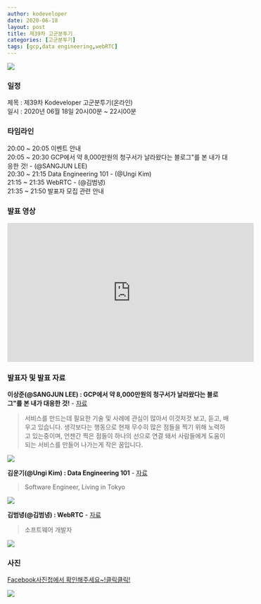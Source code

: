 ```yaml
---
author: kodeveloper
date: 2020-06-18
layout: post
title: 제39차 고군분투기
categories: [고군분투기]
tags: [gcp,data engineering,webRTC]
---
```


![](https://scontent-itm1-1.xx.fbcdn.net/v/t1.0-9/104294507_2980482338687645_865792439415068607_o.jpg?_nc_cat=109&_nc_sid=a83260&_nc_ohc=MJXlbjV2v8YAX_XubwX&_nc_ht=scontent-itm1-1.xx&oh=7d5be11015255838d86903afe50e98b6&oe=5F1209B2)

### 일정

제목 : 제39차 Kodeveloper 고군분투기(온라인)  
일시 : 2020년 06월 18일 20시00분 ~ 22시00분   

### 타임라인

20:00 ~ 20:05 이벤트 안내  
20:05 ~ 20:30 GCP에서 약 8,000만원의 청구서가 날라왔다는 블로그"를 본 내가 대응한 것! - (@SANGJUN LEE)  
20:30 ~ 21:15 Data Engineering 101 - (@Ungi Kim)  
21:15 ~ 21:35 WebRTC - (@김범녕)  
21:35 ~ 21:50 발표자 모집 관련 안내  

### 발표 영상

<iframe width="560" height="315" src="https://www.youtube.com/embed/tnLn4nmhyXI" frameborder="0" allow="accelerometer; autoplay; encrypted-media; gyroscope; picture-in-picture" allowfullscreen></iframe>

### 발표자 및 발표 자료

**이상준(@SANGJUN LEE) : GCP에서 약 8,000만원의 청구서가 날라왔다는 블로그"를 본 내가 대응한 것!** - [자료](https://docs.google.com/presentation/d/1ZL6yNc5MCWLqZfkzxveKEuYClGnuNSp7L7A1z-xISsc/edit?usp=sharing)
> 서비스를 만드는데 필요한 기술 및 사례에 관심이 많아서 이것저것 보고, 듣고, 배우고 있습니다. 생각보다는 행동으로 현재 무수히 많은 점들을 찍기 위해 노력하고 있는중이며, 언젠간 찍은 점들이 하나의 선으로 연결 돼서 사람들에게 도움이 되는 서비스를 만들어 나가는게 작은 꿈입니다.

![](https://scontent-nrt1-1.xx.fbcdn.net/v/t1.0-9/108174899_3039526082783270_4948673769698254829_o.jpg?_nc_cat=107&_nc_sid=be0b5f&_nc_ohc=5tNse70AVOkAX9RsgxM&_nc_ht=scontent-nrt1-1.xx&oh=f0da270a0873833c2e57001e2f1af3c9&oe=5F2D06A8)

**김운기(@Ungi Kim) : Data Engineering 101** - [자료](https://drive.google.com/file/d/1ICjYNSf5CgyYPujsyUqtIpHCaZ2gR6S6/view)
> Software Engineer, Living in Tokyo

![](https://scontent-nrt1-1.xx.fbcdn.net/v/t1.0-9/107870478_3039526119449933_8781450873790350561_o.jpg?_nc_cat=110&_nc_sid=be0b5f&_nc_ohc=3n6WN8Zx3JQAX920ecD&_nc_ht=scontent-nrt1-1.xx&oh=d4560eb1bd43562824615753c5c630cc&oe=5F2EF7D7)

**김범녕(@김범녕) : WebRTC** - [자료](https://docs.google.com/presentation/d/1pObFjrUqtB65JVgTGhINg5hvKOOL4y2LCb_yPaS0mOQ/edit?usp=sharing)
> 소프트웨어 개발자

![](https://scontent-nrt1-1.xx.fbcdn.net/v/t1.0-9/107375199_3039526142783264_731827168053461183_o.jpg?_nc_cat=107&_nc_sid=be0b5f&_nc_ohc=cSg4xesr0d4AX8QMQuJ&_nc_ht=scontent-nrt1-1.xx&oh=3be34d2f0733d71741c449b62f2c61ee&oe=5F2D9CA9)

### 사진

[Facebook사진첩에서 확인해주세요~!클릭클릭!](https://www.facebook.com/media/set/?set=oa.2667794510131944&type=3)

![](https://scontent-itm1-1.xx.fbcdn.net/v/t1.0-9/103333252_2980195718716307_6059003269774239632_o.jpg?_nc_cat=111&_nc_sid=a83260&_nc_ohc=OsJqoQ7WUf0AX-_4-7t&_nc_ht=scontent-itm1-1.xx&oh=da0632c71410489c3ad956f190e0f41b&oe=5F152004)
